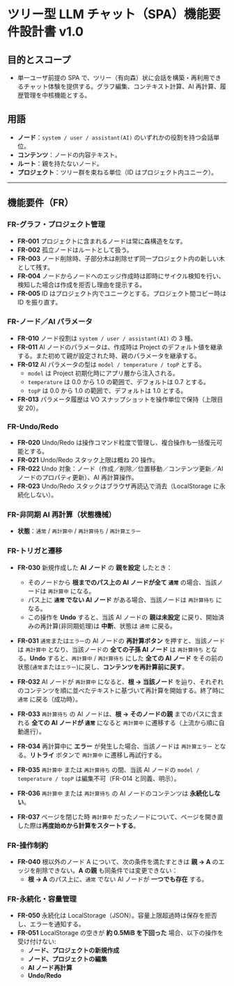 # ツリー型 LLM チャット（SPA）機能要件設計書 v1.0

## 目的とスコープ

- 単一ユーザ前提の SPA で、ツリー（有向森）状に会話を構築・再利用できるチャット体験を提供する。グラフ編集、コンテキスト計算、AI 再計算、履歴管理を中核機能とする。

## 用語

- **ノード**：`system / user / assistant(AI)` のいずれかの役割を持つ会話単位。
- **コンテンツ**：ノードの内容テキスト。
- **ルート**：親を持たないノード。
- **プロジェクト**：ツリー群を束ねる単位（ID はプロジェクト内ユニーク）。

---

## 機能要件（FR）

### FR-グラフ・プロジェクト管理

- **FR-001** プロジェクトに含まれるノードは常に森構造をなす。
- **FR-002** 孤立ノードはルートとして扱う。
- **FR-003** ノード削除時、子部分木は削除せず同一プロジェクト内の新しい木として残す。
- **FR-004** ノードからノードへのエッジ作成時は即時にサイクル検知を行い、検知した場合は作成を拒否し理由を提示する。
- **FR-005** ID はプロジェクト内でユニークとする。プロジェクト間コピー時は ID を振り直す。

### FR-ノード／AI パラメータ

- **FR-010** ノード役割は `system / user / assistant(AI)` の 3 種。
- **FR-011** AI ノードのパラメータは、作成時は Project のデフォルト値を継承する。また初めて親が設定された時、親のパラメータを継承する。
- **FR-012** AI パラメータの型は `model / temperature / topP` とする。
  - `model` は Project 初期化時にアプリ層から注入される。
  - `temperature` は 0.0 から 1.0 の範囲で、デフォルトは 0.7 とする。
  - `topP` は 0.0 から 1.0 の範囲で、デフォルトは 1.0 とする。
- **FR-013** パラメータ履歴は VO スナップショットを操作単位で保持（上限目安 20）。

### FR-Undo/Redo

- **FR-020** Undo/Redo は操作コマンド粒度で管理し、複合操作も一括復元可能とする。
- **FR-021** Undo/Redo スタック上限は概ね 20 操作。
- **FR-022** Undo 対象：ノード（作成／削除／位置移動／コンテンツ更新／AI ノードのプロパティ更新）、AI 再計算操作。
- **FR-023** Undo/Redo スタックはブラウザ再読込で消去（LocalStorage に永続化しない）。

### FR-非同期 AI 再計算（状態機械）

- **状態**：`通常` / `再計算中` / `再計算待ち` / `再計算エラー`

### FR-トリガと遷移

- **FR-030** 新規作成した **AI ノード** の **親を設定** したとき：
  - そのノードから **根までのパス上の AI ノードが全て `通常`** の場合、当該ノードは `再計算中` になる。
  - パス上に **`通常` でない AI ノード** がある場合、当該ノードは `再計算待ち` になる。
  - この操作を **Undo** すると、当該 AI ノードの **親は未設定** に戻り、開始済みの再計算(非同期処理)は **中断**、状態は `通常` に戻る。

- **FR-031** `通常`または`エラー`の AI ノードの **再計算ボタン** を押すと、当該ノードは `再計算中` となり、当該ノードの **全ての子孫 AI ノード** は `再計算待ち` となる。**Undo** すると、`再計算中` / `再計算待ち` にした **全ての AI ノード** をその前の状態(`通常`または`エラー`)に戻し、**コンテンツを再計算前に戻す**。

- **FR-032** AI ノードが `再計算中` になると、**根 → 当該ノード** を辿り、それぞれのコンテンツを順に並べたテキストに基づいて再計算を開始する。終了時に `通常` に戻る（成功時）。

- **FR-033** `再計算待ち` の AI ノードは、**根 → そのノードの親** までのパスに含まれる **全ての AI ノードが `通常`** になると `再計算中` に遷移する（上流から順に自動進行）。

- **FR-034** 再計算中に **エラー** が発生した場合、当該ノードは `再計算エラー` となる。**リトライ** ボタンで `再計算中` に遷移し再試行する。

- **FR-035** `再計算中` または `再計算待ち` の間、当該 AI ノードの `model / temperature / topP` は編集不可（FR-014 と同義、明示）。

- **FR-036** `再計算中` または `再計算待ち` の AI ノードのコンテンツは **永続化しない**。

- **FR-037** ページを閉じた時 `再計算中` だったノードについて、ページを開き直した際は**再度始めから計算をスタートする**。

### FR-操作制約

- **FR-040** 根以外のノード A について、次の条件を満たすときは **親 → A** のエッジを削除できない。**A の親** も同条件では変更できない：
  - **根 → A** のパス上に、`通常` でない AI ノードが **一つでも存在** する。

### FR-永続化・容量管理

- **FR-050** 永続化は LocalStorage（JSON）。容量上限超過時は保存を拒否し、エラーを通知する。
- **FR-051** LocalStorage の空きが **約 0.5MiB を下回った** 場合、以下の操作を受け付けない:
  - **ノード、プロジェクトの新規作成**
  - **ノード、プロジェクトの編集**
  - **AI ノード再計算**
  - **Undo/Redo**

